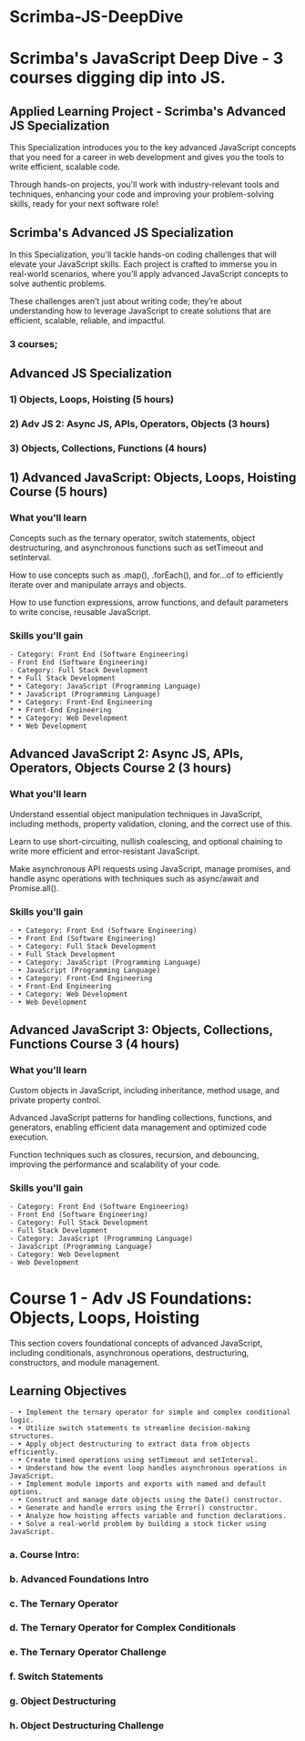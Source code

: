 # Scrimba-JS-DeepDive
# Scrimba's JavaScript Deep Dive - 3 courses digging dip into JS.
<!--~~~~~~~~~~~~~~~~~~~~~~~~~~~~~~~~~~~~~~~~~~~~~~~~~~~~~~~~~~~~~~~~~~~~~~~~~~~~~~~~~~~~~~~~~~~~-->
## Applied Learning Project - Scrimba's Advanced JS Specialization
<!--~~~~~~~~~~~~~~~~~~~~~~~~~~~~~~~~~~~~~~~~~~~~~~~~~~~~~~~~~~~~~~~~~~~~~~~~~~~~~~~~~~~~~~~~~~~~-->
This Specialization introduces you to the key advanced JavaScript concepts that you need 
for a career in web development and gives you the tools to write efficient, scalable code.

Through hands-on projects, you'll work with industry-relevant tools and techniques, 
enhancing your code and improving your problem-solving skills, ready for your next 
software role! 

## Scrimba's Advanced JS Specialization

In this Specialization, you'll tackle hands-on coding challenges that will elevate your 
JavaScript skills. Each project is crafted to immerse you in real-world scenarios, where 
you’ll apply advanced JavaScript concepts to solve authentic problems. 

These challenges aren’t just about writing code; they’re about understanding how to 
leverage JavaScript to create solutions that are efficient, scalable, reliable, and 
impactful.

<!--~~~~~~~~~~~~~~~~~~~~~~~~~~~~~~~~~~~~~~~~~~~~~~~~~~~~~~~~~~~~~~~~~~~~~~~~~~~~~~~~~~~~~~~~~~~~-->
### 3 courses;
<!--~~~~~~~~~~~~~~~~~~~~~~~~~~~~~~~~~~~~~~~~~~~~~~~~~~~~~~~~~~~~~~~~~~~~~~~~~~~~~~~~~~~~~~~~~~~~-->
## Advanced JS Specialization
<!--~~~~~~~~~~~~~~~~~~~~~~~~~~~~~~~~~~~~~~~~~~~~~~~~~~~~~~~~~~~~~~~~~~~~~~~~~~~~~~~~~~~~~~~~~~~~-->
### 1) Objects, Loops, Hoisting (5 hours)
### 2) Adv JS 2: Async JS, APIs, Operators, Objects (3 hours)
### 3) Objects, Collections, Functions (4 hours)
<!--~~~~~~~~~~~~~~~~~~~~~~~~~~~~~~~~~~~~~~~~~~~~~~~~~~~~~~~~~~~~~~~~~~~~~~~~~~~~~~~~~~~~~~~~~~~~-->
## 1) Advanced JavaScript: Objects, Loops, Hoisting Course (5 hours)
<!--~~~~~~~~~~~~~~~~~~~~~~~~~~~~~~~~~~~~~~~~~~~~~~~~~~~~~~~~~~~~~~~~~~~~~~~~~~~~~~~~~~~~~~~~~~~~-->
### What you'll learn
Concepts such as the ternary operator, switch statements, object destructuring, and 
asynchronous functions such as setTimeout and setInterval.

How to use concepts such as .map(), .forEach(), and for...of to efficiently iterate 
over and manipulate arrays and objects.

How to use function expressions, arrow functions, and default parameters to write 
concise, reusable JavaScript.

### Skills you'll gain
	- Category: Front End (Software Engineering)
	- Front End (Software Engineering)
	- Category: Full Stack Development
	* • Full Stack Development
	* • Category: JavaScript (Programming Language)
	* • JavaScript (Programming Language)
	* • Category: Front-End Engineering
	* • Front-End Engineering
	* • Category: Web Development
	* • Web Development

<!--~~~~~~~~~~~~~~~~~~~~~~~~~~~~~~~~~~~~~~~~~~~~~~~~~~~~~~~~~~~~~~~~~~~~~~~~~~~~~~~~~~~~~~~~~~~~-->
## Advanced JavaScript 2: Async JS, APIs, Operators, Objects Course 2 (3 hours)
<!--~~~~~~~~~~~~~~~~~~~~~~~~~~~~~~~~~~~~~~~~~~~~~~~~~~~~~~~~~~~~~~~~~~~~~~~~~~~~~~~~~~~~~~~~~~~~-->
### What you'll learn
Understand essential object manipulation techniques in JavaScript, including methods, 
property validation, cloning, and the correct use of this.

Learn to use short-circuiting, nullish coalescing, and optional chaining to write more 
efficient and error-resistant JavaScript.

Make asynchronous API requests using JavaScript, manage promises, and handle async 
operations with techniques such as async/await and Promise.all().

### Skills you'll gain
	- • Category: Front End (Software Engineering)
	- • Front End (Software Engineering)
	- • Category: Full Stack Development
	- • Full Stack Development
	- • Category: JavaScript (Programming Language)
	- • JavaScript (Programming Language)
	- • Category: Front-End Engineering
	- • Front-End Engineering
	- • Category: Web Development
	- • Web Development

<!--~~~~~~~~~~~~~~~~~~~~~~~~~~~~~~~~~~~~~~~~~~~~~~~~~~~~~~~~~~~~~~~~~~~~~~~~~~~~~~~~~~~~~~~~~~~~-->
## Advanced JavaScript 3: Objects, Collections, Functions Course 3 (4 hours)
<!--~~~~~~~~~~~~~~~~~~~~~~~~~~~~~~~~~~~~~~~~~~~~~~~~~~~~~~~~~~~~~~~~~~~~~~~~~~~~~~~~~~~~~~~~~~~~-->
### What you'll learn
Custom objects in JavaScript, including inheritance, method usage, and private property 
control.

Advanced JavaScript patterns for handling collections, functions, and generators, enabling 
efficient data management and optimized code execution.

Function techniques such as closures, recursion, and debouncing, improving the performance 
and scalability of your code.

### Skills you'll gain
	- Category: Front End (Software Engineering)
	- Front End (Software Engineering)
	- Category: Full Stack Development
	- Full Stack Development
	- Category: JavaScript (Programming Language)
	- JavaScript (Programming Language)
	- Category: Web Development
	- Web Development

<!-- Begin course #1. -->
<!--~~~~~~~~~~~~~~~~~~~~~~~~~~~~~~~~~~~~~~~~~~~~~~~~~~~~~~~~~~~~~~~~~~~~~~~~~~~~~~~~~~~~~~~~~~~~-->
# Course 1 - Adv JS Foundations: Objects, Loops, Hoisting
<!--~~~~~~~~~~~~~~~~~~~~~~~~~~~~~~~~~~~~~~~~~~~~~~~~~~~~~~~~~~~~~~~~~~~~~~~~~~~~~~~~~~~~~~~~~~~~-->
This section covers foundational concepts of advanced JavaScript, including conditionals, 
asynchronous operations, destructuring, constructors, and module management.

## Learning Objectives
	- • Implement the ternary operator for simple and complex conditional logic.
	- • Utilize switch statements to streamline decision-making structures.
	- • Apply object destructuring to extract data from objects efficiently.
	- • Create timed operations using setTimeout and setInterval.
	- • Understand how the event loop handles asynchronous operations in JavaScript.
	- • Implement module imports and exports with named and default options.
	- • Construct and manage date objects using the Date() constructor.
	- • Generate and handle errors using the Error() constructor.
	- • Analyze how hoisting affects variable and function declarations.
	- • Solve a real-world problem by building a stock ticker using JavaScript.

### a. Course Intro:
### b. Advanced Foundations Intro
### c. The Ternary Operator
### d. The Ternary Operator for Complex Conditionals
### e. The Ternary Operator Challenge
### f. Switch Statements
### g. Object Destructuring
### h. Object Destructuring Challenge





